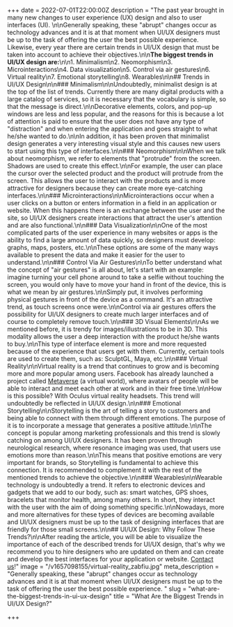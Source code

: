 +++
date = 2022-07-01T22:00:00Z
description = "The past year brought in many new changes to user experience (UX) design and also to user interfaces (UI). \n\nGenerally speaking, these \"abrupt\" changes occur as technology advances and it is at that moment when UI/UX designers must be up to the task of offering the user the best possible experience. Likewise, every year there are certain trends in UI/UX design that must be taken into account to achieve their objectives.\n\n**The biggest trends in UI/UX design are:**\n\n1. Minimalism\n2. Neomorphism\n3. Microinteractions\n4. Data visualization\n5. Control via air gestures\n6. Virtual reality\n7. Emotional storytelling\n8. Wearables\n\n## Trends in UI/UX Design\n\n### Minimalism\n\nUndoubtedly, minimalist design is at the top of the list of trends. Currently there are many digital products with a large catalog of services, so it is necessary that the vocabulary is simple, so that the message is direct.\n\nDecorative elements, colors, and pop-up windows are less and less popular, and the reasons for this is because a lot of attention is paid to ensure that the user does not have any type of \"distraction\" and when entering the application and goes straight to what he/she wanted to do.\n\nIn addition, it has been proven that minimalist design generates a very interesting visual style and this causes new users to start using this type of interfaces.\n\n### Neomorphism\n\nWhen we talk about neomorphism, we refer to elements that \"protrude\" from the screen. Shadows are used to create this effect.\n\nFor example, the user can place the cursor over the selected product and the product will protrude from the screen. This allows the user to interact with the products and is more attractive for designers because they can create more eye-catching interfaces.\n\n### Microinteractions\n\nMicrointeractions occur when a user clicks on a button or enters information in a field in an application or website. When this happens there is an exchange between the user and the site, so UI/UX designers create interactions that attract the user's attention and are also functional.\n\n### Data Visualization\n\nOne of the most complicated parts of the user experience in many websites or apps is the ability to find a large amount of data quickly, so designers must develop: graphs, maps, posters, etc.\n\nThese options are some of the many ways available to present the data and make it easier for the user to understand.\n\n### Control Via Air Gestures\n\nTo better understand what the concept of \"air gestures\" is all about, let's start with an example: imagine turning your cell phone around to take a selfie without touching the screen, you would only have to move your hand in front of the device, this is what we mean by air gestures.\n\nSimply put, it involves performing physical gestures in front of the device as a command. It's an attractive trend, as touch screens once were.\n\nControl via air gestures offers the possibility for UI/UX designers to create much larger interfaces and of course to completely remove touch.\n\n### 3D Visual Elements\n\nAs we mentioned before, it is trendy for images/illustrations to be in 3D. This modality allows the user a deep interaction with the product he/she wants to buy.\n\nThis type of interface element is more and more requested because of the experience that users get with them. Currently, certain tools are used to create them, such as: SculptGL, Maya, etc.\n\n### Virtual Reality\n\nVirtual reality is a trend that continues to grow and is becoming more and more popular among users. Facebook has already launched a project called [Metaverse](https://blog.hubspot.es/marketing/que-es-metaverse#:\\~:text=En%20palabras%20del%20mismo%20Zuckerberg,mismo%20espacio%20f%C3%ADsico%20que%20t%C3%BA%C2%BB.) (a virtual world), where avatars of people will be able to interact and meet each other at work and in their free time.\n\nHow is this possible? With Oculus virtual reality headsets. This trend will undoubtedly be reflected in UI/UX design.\n\n### Emotional Storytelling\n\nStorytelling is the art of telling a story to customers and being able to connect with them through different emotions. The purpose of it is to incorporate a message that generates a positive attitude.\n\nThe concept is popular among marketing professionals and this trend is slowly catching on among UI/UX designers. It has been proven through neurological research, where resonance imaging was used, that users use emotions more than reason.\n\nThis means that positive emotions are very important for brands, so Storytelling is fundamental to achieve this connection. It is recommended to complement it with the rest of the mentioned trends to achieve the objective.\n\n### Wearables\n\nWearable technology is undoubtedly a trend. It refers to electronic devices and gadgets that we add to our body, such as: smart watches, GPS shoes, bracelets that monitor health, among many others. In short, they interact with the user with the aim of doing something specific.\n\nNowadays, more and more alternatives for these types of devices are becoming available and UI/UX designers must be up to the task of designing interfaces that are friendly for those small screens.\n\n## UI/UX Design: Why Follow These Trends?\n\nAfter reading the article, you will be able to visualize the importance of each of the described trends for UI/UX design, that's why we recommend you to hire designers who are updated on them and can create and develop the best interfaces for your application or website. [Contact us](/contact)!"
image = "/v1657098155/virtual-reality_zabfiu.jpg"
meta_description = "Generally speaking, these \"abrupt\" changes occur as technology advances and it is at that moment when UI/UX designers must be up to the task of offering the user the best possible experience. "
slug = "what-are-the-biggest-trends-in-ui-ux-design"
title = "What Are the Biggest Trends in UI/UX Design?"

+++
